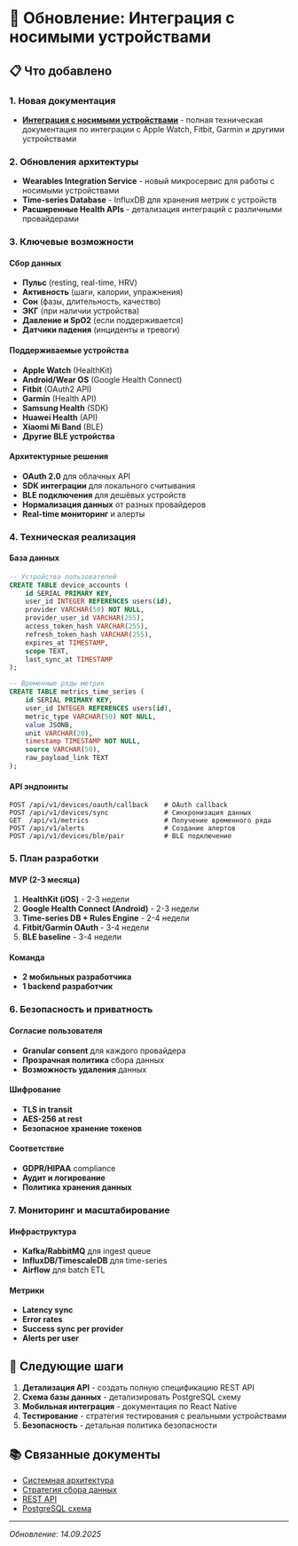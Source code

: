 # 🔗 Обновление: Интеграция с носимыми устройствами

## 📋 Что добавлено

### 1. Новая документация
- **[Интеграция с носимыми устройствами](integrations/wearables-integration.md)** - полная техническая документация по интеграции с Apple Watch, Fitbit, Garmin и другими устройствами

### 2. Обновления архитектуры
- **Wearables Integration Service** - новый микросервис для работы с носимыми устройствами
- **Time-series Database** - InfluxDB для хранения метрик с устройств
- **Расширенные Health APIs** - детализация интеграций с различными провайдерами

### 3. Ключевые возможности

#### Сбор данных
- **Пульс** (resting, real-time, HRV)
- **Активность** (шаги, калории, упражнения)
- **Сон** (фазы, длительность, качество)
- **ЭКГ** (при наличии устройства)
- **Давление и SpO2** (если поддерживается)
- **Датчики падения** (инциденты и тревоги)

#### Поддерживаемые устройства
- **Apple Watch** (HealthKit)
- **Android/Wear OS** (Google Health Connect)
- **Fitbit** (OAuth2 API)
- **Garmin** (Health API)
- **Samsung Health** (SDK)
- **Huawei Health** (API)
- **Xiaomi Mi Band** (BLE)
- **Другие BLE устройства**

#### Архитектурные решения
- **OAuth 2.0** для облачных API
- **SDK интеграции** для локального считывания
- **BLE подключения** для дешёвых устройств
- **Нормализация данных** от разных провайдеров
- **Real-time мониторинг** и алерты

### 4. Техническая реализация

#### База данных
```sql
-- Устройства пользователей
CREATE TABLE device_accounts (
    id SERIAL PRIMARY KEY,
    user_id INTEGER REFERENCES users(id),
    provider VARCHAR(50) NOT NULL,
    provider_user_id VARCHAR(255),
    access_token_hash VARCHAR(255),
    refresh_token_hash VARCHAR(255),
    expires_at TIMESTAMP,
    scope TEXT,
    last_sync_at TIMESTAMP
);

-- Временные ряды метрик
CREATE TABLE metrics_time_series (
    id SERIAL PRIMARY KEY,
    user_id INTEGER REFERENCES users(id),
    metric_type VARCHAR(50) NOT NULL,
    value JSONB,
    unit VARCHAR(20),
    timestamp TIMESTAMP NOT NULL,
    source VARCHAR(50),
    raw_payload_link TEXT
);
```

#### API эндпоинты
```http
POST /api/v1/devices/oauth/callback    # OAuth callback
POST /api/v1/devices/sync              # Синхронизация данных
GET  /api/v1/metrics                   # Получение временного ряда
POST /api/v1/alerts                    # Создание алертов
POST /api/v1/devices/ble/pair          # BLE подключение
```

### 5. План разработки

#### MVP (2-3 месяца)
1. **HealthKit (iOS)** - 2-3 недели
2. **Google Health Connect (Android)** - 2-3 недели
3. **Time-series DB + Rules Engine** - 2-4 недели
4. **Fitbit/Garmin OAuth** - 3-4 недели
5. **BLE baseline** - 3-4 недели

#### Команда
- **2 мобильных разработчика**
- **1 backend разработчик**

### 6. Безопасность и приватность

#### Согласие пользователя
- **Granular consent** для каждого провайдера
- **Прозрачная политика** сбора данных
- **Возможность удаления** данных

#### Шифрование
- **TLS in transit**
- **AES-256 at rest**
- **Безопасное хранение токенов**

#### Соответствие
- **GDPR/HIPAA** compliance
- **Аудит и логирование**
- **Политика хранения данных**

### 7. Мониторинг и масштабирование

#### Инфраструктура
- **Kafka/RabbitMQ** для ingest queue
- **InfluxDB/TimescaleDB** для time-series
- **Airflow** для batch ETL

#### Метрики
- **Latency sync**
- **Error rates**
- **Success sync per provider**
- **Alerts per user**

## 🎯 Следующие шаги

1. **Детализация API** - создать полную спецификацию REST API
2. **Схема базы данных** - детализировать PostgreSQL схему
3. **Мобильная интеграция** - документация по React Native
4. **Тестирование** - стратегия тестирования с реальными устройствами
5. **Безопасность** - детальная политика безопасности

## 📚 Связанные документы

- [Системная архитектура](architecture/system-architecture.md)
- [Стратегия сбора данных](research/data-collection-strategy.md)
- [REST API](api/rest-api.md)
- [PostgreSQL схема](database/postgresql-schema.md)

---

*Обновление: 14.09.2025*

